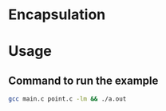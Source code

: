 # Encapsulation

# Usage

## Command to run the example

```bash
gcc main.c point.c -lm && ./a.out
```
